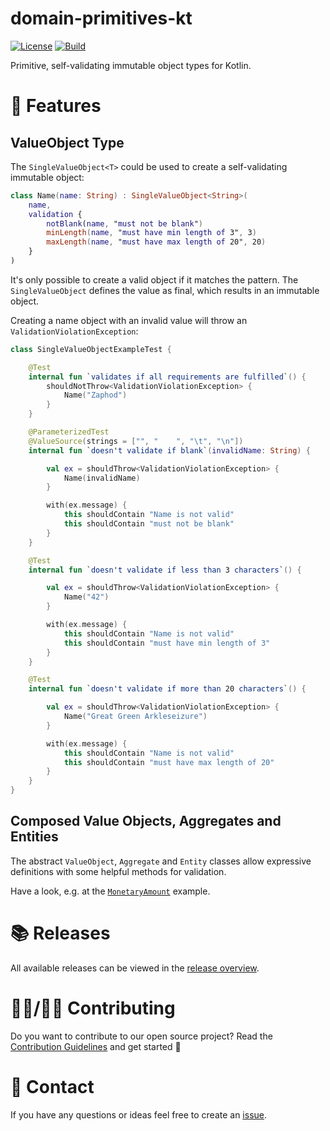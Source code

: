 # domain-primitives-kt

[![License](https://img.shields.io/hexpm/l/plug)](LICENSE) [![Build](https://github.com/oltoko/domain-primitives-kt/actions/workflows/verify-build.yml/badge.svg)](https://github.com/oltoko/domain-primitives-kt/actions/workflows/verify-build.yml)

Primitive, self-validating immutable object types for Kotlin.

# 🚀 Features

## ValueObject Type

The `SingleValueObject<T>` could be used to create a self-validating immutable object:

```kotlin
class Name(name: String) : SingleValueObject<String>(
    name,
    validation {
        notBlank(name, "must not be blank")
        minLength(name, "must have min length of 3", 3)
        maxLength(name, "must have max length of 20", 20)
    }
)
```

It's only possible to create a valid object if it matches the pattern. The `SingleValueObject` defines the value as
final, which results in an immutable object.

Creating a name object with an invalid value will throw an `ValidationViolationException`:

```kotlin
class SingleValueObjectExampleTest {

    @Test
    internal fun `validates if all requirements are fulfilled`() {
        shouldNotThrow<ValidationViolationException> {
            Name("Zaphod")
        }
    }

    @ParameterizedTest
    @ValueSource(strings = ["", "    ", "\t", "\n"])
    internal fun `doesn't validate if blank`(invalidName: String) {

        val ex = shouldThrow<ValidationViolationException> {
            Name(invalidName)
        }

        with(ex.message) {
            this shouldContain "Name is not valid"
            this shouldContain "must not be blank"
        }
    }

    @Test
    internal fun `doesn't validate if less than 3 characters`() {

        val ex = shouldThrow<ValidationViolationException> {
            Name("42")
        }

        with(ex.message) {
            this shouldContain "Name is not valid"
            this shouldContain "must have min length of 3"
        }
    }

    @Test
    internal fun `doesn't validate if more than 20 characters`() {

        val ex = shouldThrow<ValidationViolationException> {
            Name("Great Green Arkleseizure")
        }

        with(ex.message) {
            this shouldContain "Name is not valid"
            this shouldContain "must have max length of 20"
        }
    }
}
```

## Composed Value Objects, Aggregates and Entities

The abstract `ValueObject`, `Aggregate` and `Entity` classes allow expressive definitions with some helpful methods for
validation.

Have a look, e.g. at
the [`MonetaryAmount`](src/test/kotlin/org/ddd/primitives/examples/kotlin/ValueObjectExampleTest.kt) example.

# 📚 Releases

All available releases can be viewed in
the [release overview](https://github.com/oltoko/domain-primitives-kt/releases).

# 👩‍💻/👨‍💻 Contributing

Do you want to contribute to our open source project?
Read the [Contribution Guidelines](CONTRIBUTING.md) and get started 🙂

# 📨 Contact

If you have any questions or ideas feel free to create
an [issue](https://github.com/oltoko/domain-primitives-kt/issues).
